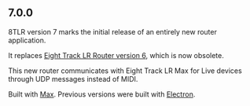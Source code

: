 ## 7.0.0

8TLR version 7 marks the initial release of an entirely new router application.

It replaces [Eight Track LR Router version 6](https://github.com/zapperment/8tlr-router-desktop), which is now obsolete.

This new router communicates with Eight Track LR Max for Live devices through UDP messages instead of MIDI.

Built with [Max](https://cycling74.com/products/max). Previous versions were built with [Electron](https://www.electronjs.org/).
